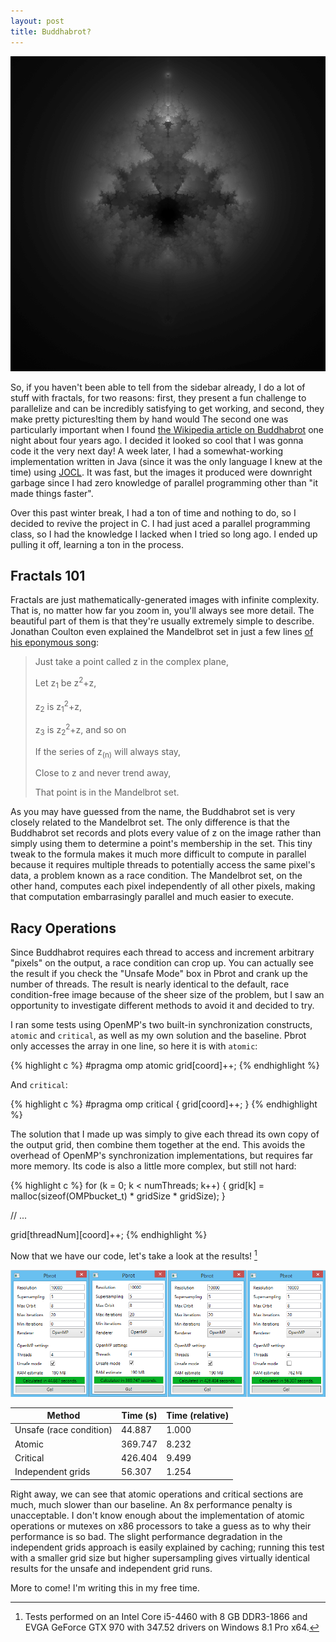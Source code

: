 ```yaml
---
layout: post
title: Buddhabrot?
---
```


![Buddhabrot with a maximum of 10 iterations](/assets/buddhabrot10.png)

So, if you haven't been able to tell from the sidebar already, I do a lot of stuff with fractals, for two reasons: first, they present a fun challenge to parallelize and can be incredibly satisfying to get working, and second, they make pretty pictures!ting them by hand would
The second one was particularly important when I found [the Wikipedia article on Buddhabrot](https://en.wikipedia.org/wiki/Buddhabrot) one night about four years ago. I decided it looked so cool that I was gonna code it the very next day! A week later, I had a somewhat-working implementation written in Java (since it was the only language I knew at the time) using [JOCL](http://www.jocl.org/). It was fast, but the images it produced were downright garbage since I had zero knowledge of parallel programming other than "it made things faster".

Over this past winter break, I had a ton of time and nothing to do, so I decided to revive the project in C. I had just aced a parallel programming class, so I had the knowledge I lacked when I tried so long ago. I ended up pulling it off, learning a ton in the process.

<!--more-->

Fractals 101
------------

Fractals are just mathematically-generated images with infinite complexity. That is, no matter how far you zoom in, you'll always see more detail. The beautiful part of them is that they're usually extremely simple to describe. Jonathan Coulton even explained the Mandelbrot set in just a few lines [of his eponymous song](https://www.youtube.com/watch?v=AGUlJus5kpY):

> Just take a point called z in the complex plane,
>
> Let z<sub>1</sub> be z<sup>2</sup>+z,
>
> z<sub>2</sub> is z<sub>1</sub><sup>2</sup>+z,
>
> z<sub>3</sub> is z<sub>2</sub><sup>2</sup>+z, and so on
>
> If the series of z<sub>(n)</sub> will always stay,
>
> Close to z and never trend away,
>
> That point is in the Mandelbrot set.

As you may have guessed from the name, the Buddhabrot set is very closely related to the Mandelbrot set. The only difference is that the Buddhabrot set records and plots every value of z on the image rather than simply using them to determine a point's membership in the set. This tiny tweak to the formula makes it much more difficult to compute in parallel because it requires multiple threads to potentially access the same pixel's data, a problem known as a race condition. The Mandelbrot set, on the other hand, computes each pixel independently of all other pixels, making that computation embarrasingly parallel and much easier to execute.

Racy Operations
---------------

Since Buddhabrot requires each thread to access and increment arbitrary "pixels" on the output, a race condition can crop up. You can actually see the result if you check the "Unsafe Mode" box in Pbrot and crank up the number of threads. The result is nearly identical to the default, race condition-free image because of the sheer size of the problem, but I saw an opportunity to investigate different methods to avoid it and decided to try.

I ran some tests using OpenMP's two built-in synchronization constructs, `atomic` and `critical`, as well as my own solution and the baseline. Pbrot only accesses the array in one line, so here it is with `atomic`:

{% highlight c %}
#pragma omp atomic
	grid[coord]++;
{% endhighlight %}

And `critical`:

{% highlight c %}
#pragma omp critical
{
	grid[coord]++;
}
{% endhighlight %}

The solution that I made up was simply to give each thread its own copy of the output grid, then combine them together at the end. This avoids the overhead of OpenMP's synchronization implementations, but requires far more memory. Its code is also a little more complex, but still not hard:

{% highlight c %}
for (k = 0; k < numThreads; k++) {
	grid[k] = malloc(sizeof(OMPbucket_t) * gridSize * gridSize);
}

// ...

grid[threadNum][coord]++;
{% endhighlight %}

Now that we have our code, let's take a look at the results! [^1]

![Results of race condition avoidance methods](/assets/raceresults.png)

| Method                  | Time (s) | Time (relative) |
|-------------------------|----------|-----------------|
| Unsafe (race condition) | 44.887   | 1.000           |
| Atomic                  | 369.747  | 8.232           |
| Critical                | 426.404  | 9.499           |
| Independent grids       | 56.307   | 1.254           |

Right away, we can see that atomic operations and critical sections are much, much slower than our baseline. An 8x performance penalty is unacceptable. I don't know enough about the implementation of atomic operations or mutexes on x86 processors to take a guess as to why their performance is so bad. The slight performance degradation in the independent grids approach is easily explained by caching; running this test with a smaller grid size but higher supersampling gives virtually identical results for the unsafe and independent grid runs.

More to come! I'm writing this in my free time.

[^1]: Tests performed on an Intel Core i5-4460 with 8 GB DDR3-1866 and EVGA GeForce GTX 970 with 347.52 drivers on Windows 8.1 Pro x64.